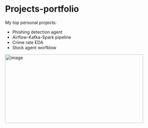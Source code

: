 # Projects-portfolio
My top personal projects:

- Phishing detection agent
- Airflow-Kafka-Spark pipeline
- Crime rate EDA
- Stock agent worfklow


<img width="452" height="225" alt="image" src="https://github.com/user-attachments/assets/69a23927-d5f3-41ec-ac51-dc9cc89d4596" />

